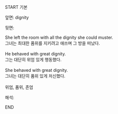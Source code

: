 START
기본

앞면:
dignity


뒷면:
<div>She left the room with all the dignity she could muster. </div><div><div>그녀는 최대한 품위를 지키려고 애쓰며 그 방을 떠났다.</div></div><div><br></div><div><div>He behaved with great dignity. </div><div><div>그는 대단히 위엄 있게 행동했다.</div></div></div><div><br></div><div><div>She behaved with great dignity. </div><div><div>그녀는 대단히 품위 있게 처신했다.</div></div></div><div><br></div>위엄, 품위, 존엄<br>


해석:

END